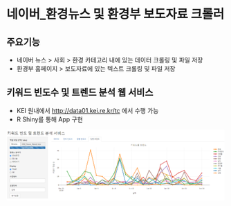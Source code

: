 # 네이버_환경뉴스 및 환경부 보도자료 크롤러


## 주요기능
- 네이버 뉴스 > 사회 > 환경 카테고리 내에 있는 데이터 크롤링 및 파일 저장
- 환경부 홈페이지  > 보도자료에 있는 텍스트 크롤링 및 파일 저장

## 키워드 빈도수 및 트렌드 분석 웹 서비스
- KEI 원내에서 http://data01.kei.re.kr/tc 에서 수행 가능
- R Shiny를 통해 App 구현

<img src = "https://github.com/keibigdata/dyjin_2020/blob/master/5_%ED%82%A4%EC%9B%8C%EB%93%9C_%EB%B9%88%EB%8F%84_%EB%B0%8F_%ED%8A%B8%EB%A0%8C%EB%93%9C_%EB%B6%84%EC%84%9D/images/1.png?raw=true">
